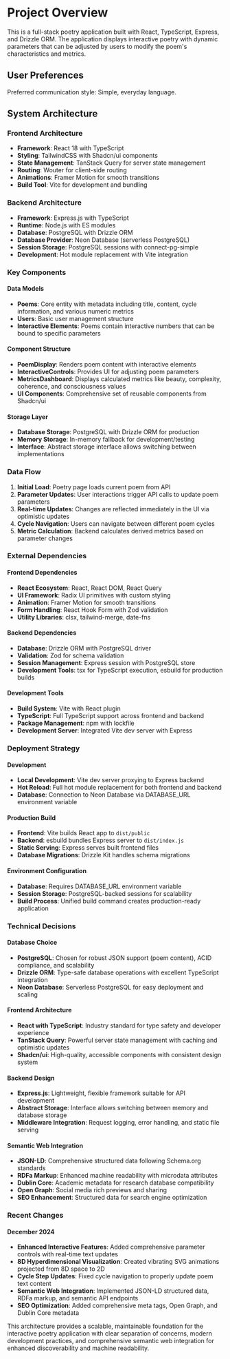 # Project Overview

This is a full-stack poetry application built with React, TypeScript, Express, and Drizzle ORM. The application displays interactive poetry with dynamic parameters that can be adjusted by users to modify the poem's characteristics and metrics.

## User Preferences

Preferred communication style: Simple, everyday language.

## System Architecture

### Frontend Architecture
- **Framework**: React 18 with TypeScript
- **Styling**: TailwindCSS with Shadcn/ui components
- **State Management**: TanStack Query for server state management
- **Routing**: Wouter for client-side routing
- **Animations**: Framer Motion for smooth transitions
- **Build Tool**: Vite for development and bundling

### Backend Architecture
- **Framework**: Express.js with TypeScript
- **Runtime**: Node.js with ES modules
- **Database**: PostgreSQL with Drizzle ORM
- **Database Provider**: Neon Database (serverless PostgreSQL)
- **Session Storage**: PostgreSQL sessions with connect-pg-simple
- **Development**: Hot module replacement with Vite integration

### Key Components

#### Data Models
- **Poems**: Core entity with metadata including title, content, cycle information, and various numeric metrics
- **Users**: Basic user management structure
- **Interactive Elements**: Poems contain interactive numbers that can be bound to specific parameters

#### Component Structure
- **PoemDisplay**: Renders poem content with interactive elements
- **InteractiveControls**: Provides UI for adjusting poem parameters
- **MetricsDashboard**: Displays calculated metrics like beauty, complexity, coherence, and consciousness values
- **UI Components**: Comprehensive set of reusable components from Shadcn/ui

#### Storage Layer
- **Database Storage**: PostgreSQL with Drizzle ORM for production
- **Memory Storage**: In-memory fallback for development/testing
- **Interface**: Abstract storage interface allows switching between implementations

### Data Flow

1. **Initial Load**: Poetry page loads current poem from API
2. **Parameter Updates**: User interactions trigger API calls to update poem parameters
3. **Real-time Updates**: Changes are reflected immediately in the UI via optimistic updates
4. **Cycle Navigation**: Users can navigate between different poem cycles
5. **Metric Calculation**: Backend calculates derived metrics based on parameter changes

### External Dependencies

#### Frontend Dependencies
- **React Ecosystem**: React, React DOM, React Query
- **UI Framework**: Radix UI primitives with custom styling
- **Animation**: Framer Motion for smooth transitions
- **Form Handling**: React Hook Form with Zod validation
- **Utility Libraries**: clsx, tailwind-merge, date-fns

#### Backend Dependencies
- **Database**: Drizzle ORM with PostgreSQL driver
- **Validation**: Zod for schema validation
- **Session Management**: Express session with PostgreSQL store
- **Development Tools**: tsx for TypeScript execution, esbuild for production builds

#### Development Tools
- **Build System**: Vite with React plugin
- **TypeScript**: Full TypeScript support across frontend and backend
- **Package Management**: npm with lockfile
- **Development Server**: Integrated Vite dev server with Express

### Deployment Strategy

#### Development
- **Local Development**: Vite dev server proxying to Express backend
- **Hot Reload**: Full hot module replacement for both frontend and backend
- **Database**: Connection to Neon Database via DATABASE_URL environment variable

#### Production Build
- **Frontend**: Vite builds React app to `dist/public`
- **Backend**: esbuild bundles Express server to `dist/index.js`
- **Static Serving**: Express serves built frontend files
- **Database Migrations**: Drizzle Kit handles schema migrations

#### Environment Configuration
- **Database**: Requires DATABASE_URL environment variable
- **Session Storage**: PostgreSQL-backed sessions for scalability
- **Build Process**: Unified build command creates production-ready application

### Technical Decisions

#### Database Choice
- **PostgreSQL**: Chosen for robust JSON support (poem content), ACID compliance, and scalability
- **Drizzle ORM**: Type-safe database operations with excellent TypeScript integration
- **Neon Database**: Serverless PostgreSQL for easy deployment and scaling

#### Frontend Architecture
- **React with TypeScript**: Industry standard for type safety and developer experience
- **TanStack Query**: Powerful server state management with caching and optimistic updates
- **Shadcn/ui**: High-quality, accessible components with consistent design system

#### Backend Design
- **Express.js**: Lightweight, flexible framework suitable for API development
- **Abstract Storage**: Interface allows switching between memory and database storage
- **Middleware Integration**: Request logging, error handling, and static file serving

#### Semantic Web Integration
- **JSON-LD**: Comprehensive structured data following Schema.org standards
- **RDFa Markup**: Enhanced machine readability with microdata attributes
- **Dublin Core**: Academic metadata for research database compatibility
- **Open Graph**: Social media rich previews and sharing
- **SEO Enhancement**: Structured data for search engine optimization

### Recent Changes

#### December 2024
- **Enhanced Interactive Features**: Added comprehensive parameter controls with real-time text updates
- **8D Hyperdimensional Visualization**: Created vibrating SVG animations projected from 8D space to 2D
- **Cycle Step Updates**: Fixed cycle navigation to properly update poem text content
- **Semantic Web Integration**: Implemented JSON-LD structured data, RDFa markup, and semantic API endpoints
- **SEO Optimization**: Added comprehensive meta tags, Open Graph, and Dublin Core metadata

This architecture provides a scalable, maintainable foundation for the interactive poetry application with clear separation of concerns, modern development practices, and comprehensive semantic web integration for enhanced discoverability and machine readability.